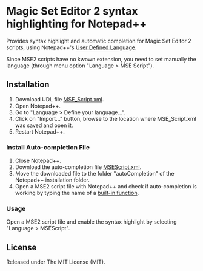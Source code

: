 # Magic Set Editor 2 syntax highlighting for Notepad++
Provides syntax highlight and automatic completion for Magic Set Editor 2 scripts, using Notepad++'s [User Defined Language](http://udl20.weebly.com/).

Since MSE2 scripts have no kwown extension, you need to set manually the language (through menu option "Language > MSE Script").

## Installation
1. Download UDL file [MSE_Script.xml](https://raw.githubusercontent.com/raohmaru/msescript-notepad-udl/master/MSE_Script.xml).
2. Open Notepad++.
3. Go to "Language > Define your language...".
4. Click on "Import..." button, browse to the location where MSE_Script.xml was saved and open it.
5. Restart Notepad++.

### Install Auto-completion File
1. Close Notepad++.
2. Download the auto-completion file [MSEScript.xml](https://raw.githubusercontent.com/raohmaru/msescript-notepad-udl/master/api/MSEScript.xml).
3. Move the downloaded file to the folder "autoCompletion" of the Notepad++ installation folder.
4. Open a MSE2 script file with Notepad++ and check if auto-completion is working by typing the name of a [built-in function](https://mseverse.miraheze.org/wiki/Dev:Script_functions_by_category).

### Usage
Open a MSE2 script file and enable the syntax highlight by selecting "Language > MSEScript".

## License
Released under The MIT License (MIT).
